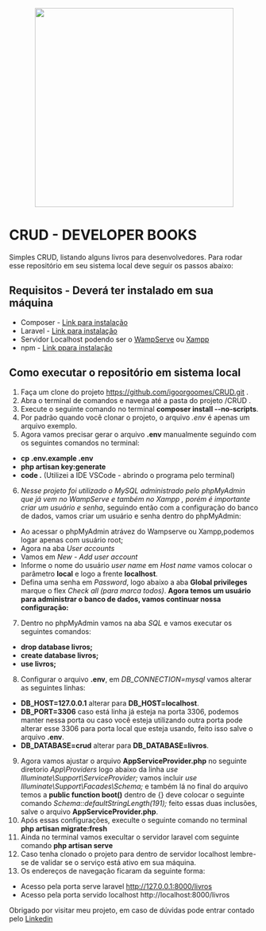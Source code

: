 <p align="center"><a href="https://laravel.com" target="_blank"><img src="https://raw.githubusercontent.com/laravel/art/master/logo-lockup/5%20SVG/2%20CMYK/1%20Full%20Color/laravel-logolockup-cmyk-red.svg" width="400"></a></p>

# CRUD - DEVELOPER BOOKS
Simples CRUD, listando alguns livros para desenvolvedores. Para rodar esse repositório em seu sistema local deve seguir os passos abaixo:

## Requisitos - Deverá ter instalado em sua máquina

- Composer - [Link para instalação](https://getcomposer.org/download/)
- Laravel - [Link para instalação](https://laravel.com/docs/8.x)
- Servidor Localhost podendo ser o [WampServe](https://www.wampserver.com/en/) ou [Xampp](https://www.apachefriends.org/pt_br/index.html)
- npm - [Link ppara instalação](https://docs.npmjs.com/downloading-and-installing-node-js-and-npm)


## Como executar o repositório em sistema local
1. Faça um clone do projeto https://github.com/igoorgoomes/CRUD.git .
2. Abra o terminal de comandos e navega até a pasta do projeto /CRUD .
3. Execute o seguinte comando no terminal **composer install --no-scripts**.
4. Por padrão quando você clonar o projeto, o arquivo *.env* é apenas um arquivo exemplo.
5. Agora vamos precisar gerar o arquivo **.env** manualmente seguindo com os seguintes comandos no terminal:
- **cp .env.example .env** 
- **php artisan key:generate**
- **code .** (Utilizei a IDE VSCode - abrindo o programa pelo terminal)
6. *Nesse projeto foi utilizado o MySQL administrado pelo phpMyAdmin que já vem no WampServe e também no Xampp  , porém é importante criar um usuário e senha*, seguindo então com a configuração do banco de dados, vamos criar um usuário e senha dentro do phpMyAdmin:
- Ao acessar o phpMyAdmin atrávez do Wampserve ou Xampp,podemos logar apenas com usuário root;
- Agora na aba *User accounts*
- Vamos em *New - Add user account* 
- Informe o nome do usuário *user name* em *Host name* vamos colocar o parâmetro **local** e logo a frente **localhost**.
- Defina uma senha em *Password*, logo abaixo a aba **Global privileges** marque o flex *Check all (para marca todos)*.
**Agora temos um usuário para administrar o banco de dados, vamos continuar nossa configuração:** 
7. Dentro no phpMyAdmin vamos na aba *SQL* e vamos executar os seguintes comandos:
- **drop database livros;**
- **create database livros;**
- **use livros;** 
8. Configurar o arquivo **.env**, em *DB_CONNECTION=mysql* vamos alterar as seguintes linhas:
- **DB_HOST=127.0.0.1** alterar para **DB_HOST=localhost**.
- **DB_PORT=3306** caso está linha já esteja na porta 3306, podemos manter nessa porta ou caso você esteja utilizando outra porta pode alterar esse 3306 para porta local que esteja usando, feito isso salve o arquivo **.env**.
- **DB_DATABASE=crud** alterar para **DB_DATABASE=livros**.  
9. Agora vamos ajustar o arquivo **AppServiceProvider.php** no seguinte diretorio *App\Providers* logo abaixo da linha *use Illuminate\Support\ServiceProvider;* vamos incluir *use Illuminate\Support\Facades\Schema;* e também lá no final do arquivo temos a **public function boot()** dentro de {} deve colocar o seguinte comando *Schema::defaultStringLength(191);* feito essas duas inclusões, salve o arquivo **AppServiceProvider.php**.
5. Após essas configurações, execulte o seguinte comando no terminal **php artisan migrate:fresh**
6. Ainda no terminal vamos execultar o servidor laravel com seguinte comando **php artisan serve**
7. Caso tenha clonado o projeto para dentro de servidor localhost lembre-se de validar se o serviço está ativo em sua máquina.
8. Os endereços de navegação ficaram da seguinte forma:
- Acesso pela porta serve laravel http://127.0.0.1:8000/livros
- Acesso pela porta servido localhost http://localhost:8000/livros

Obrigado por visitar meu projeto, em caso de dúvidas pode entrar contado pelo [Linkedin](https://www.linkedin.com/in/igor-gomes-de-brito/)
